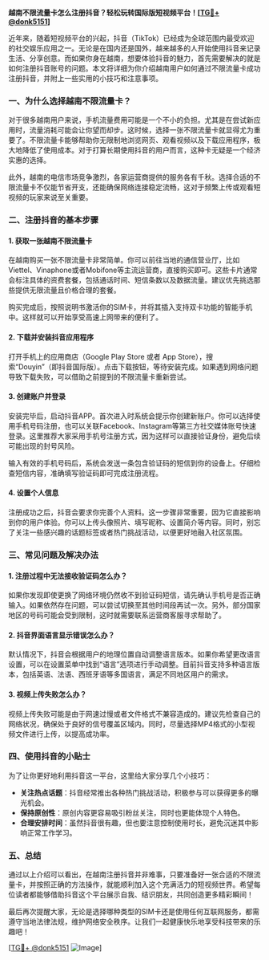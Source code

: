 **越南不限流量卡怎么注册抖音？轻松玩转国际版短视频平台！[[TG💪+ @donk5151](https://t.me/s/donk5151)]**

近年来，随着短视频平台的兴起，抖音（TikTok）已经成为全球范围内最受欢迎的社交娱乐应用之一。无论是在国内还是国外，越来越多的人开始使用抖音来记录生活、分享创意。而如果你身在越南，想要体验抖音的魅力，首先需要解决的就是如何注册抖音账号的问题。本文将详细为你介绍越南用户如何通过不限流量卡成功注册抖音，并附上一些实用的小技巧和注意事项。

### **一、为什么选择越南不限流量卡？**

对于很多越南用户来说，手机流量费用可能是一个不小的负担。尤其是在尝试新应用时，流量消耗可能会让你望而却步。这时候，选择一张不限流量卡就显得尤为重要了。不限流量卡能够帮助你无限制地浏览网页、观看视频以及下载应用程序，极大地降低了使用成本。对于打算长期使用抖音的用户而言，这种卡无疑是一个经济实惠的选择。

此外，越南的电信市场竞争激烈，各家运营商提供的服务各有千秋。选择合适的不限流量卡不仅能节省开支，还能确保网络连接稳定流畅，这对于频繁上传或观看短视频的玩家来说至关重要。

### **二、注册抖音的基本步骤**

#### **1. 获取一张越南不限流量卡**
在越南购买一张不限流量卡非常简单。你可以前往当地的通信营业厅，比如Viettel、Vinaphone或者Mobifone等主流运营商，直接购买即可。这些卡片通常会标注具体的资费套餐，包括通话时间、短信条数以及数据流量。建议优先挑选那些提供无限流量且价格合理的套餐。

购买完成后，按照说明书激活你的SIM卡，并将其插入支持双卡功能的智能手机中。这样就可以开始享受高速上网带来的便利了。

#### **2. 下载并安装抖音应用程序**
打开手机上的应用商店（Google Play Store 或者 App Store），搜索“Douyin”（即抖音国际版）。点击下载按钮，等待安装完成。如果遇到网络问题导致下载失败，可以借助之前提到的不限流量卡重新尝试。

#### **3. 创建账户并登录**
安装完毕后，启动抖音APP。首次进入时系统会提示你创建新账户。你可以选择使用手机号码注册，也可以关联Facebook、Instagram等第三方社交媒体账号快速登录。这里推荐大家采用手机号注册方式，因为这样可以直接验证身份，避免后续可能出现的封号风险。

输入有效的手机号码后，系统会发送一条包含验证码的短信到你的设备上。仔细检查短信内容，准确填写验证码即可完成注册流程。

#### **4. 设置个人信息**
注册成功之后，抖音会要求你完善个人资料。这一步骤非常重要，因为它直接影响到你的用户体验。你可以上传头像照片、填写昵称、设置简介等内容。同时，别忘了关注一些感兴趣的话题标签或者热门挑战活动，以便更好地融入社区氛围。

### **三、常见问题及解决办法**

#### **1. 注册过程中无法接收验证码怎么办？**
如果你发现即使更换了网络环境仍然收不到验证码短信，请先确认手机号是否正确输入。如果依然存在问题，可以尝试切换至其他时间段再试一次。另外，部分国家地区的号码可能会受到限制，这时就需要联系运营商客服寻求帮助了。

#### **2. 抖音界面语言显示错误怎么办？**
默认情况下，抖音会根据用户的地理位置自动调整语言版本。如果你希望更改语言设置，可以在设置菜单中找到“语言”选项进行手动调整。目前抖音支持多种语言版本，包括英语、法语、西班牙语等多国语言，满足不同地区用户的需求。

#### **3. 视频上传失败怎么办？**
视频上传失败可能是由于网速过慢或者文件格式不兼容造成的。建议先检查自己的网络状况，确保处于良好的信号覆盖区域内。同时，尽量选择MP4格式的小型视频文件进行上传，以提高成功率。

### **四、使用抖音的小贴士**

为了让你更好地利用抖音这一平台，这里给大家分享几个小技巧：
- **关注热点话题**：抖音经常推出各种热门挑战活动，积极参与可以获得更多的曝光机会。
- **保持原创性**：原创内容更容易吸引粉丝关注，同时也更能体现个人特色。
- **合理安排时间**：虽然抖音很有趣，但也要注意控制使用时长，避免沉迷其中影响正常工作学习。

### **五、总结**

通过以上介绍可以看出，在越南注册抖音并非难事，只要准备好一张合适的不限流量卡，并按照正确的方法操作，就能顺利加入这个充满活力的短视频世界。希望每位读者都能够借助抖音这个平台展示自我、结识朋友，共同创造更多精彩瞬间！

最后再次提醒大家，无论是选择哪种类型的SIM卡还是使用任何互联网服务，都需遵守当地法律法规，维护网络安全秩序。让我们一起健康快乐地享受科技带来的乐趣吧！

[[TG💪+ @donk5151](https://t.me/s/donk5151) ![Image](https://i.postimg.cc/rwNCRYN7/Snipaste-2025-04-30-17-27-05.png)]